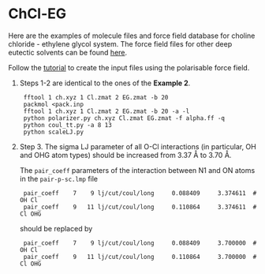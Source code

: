 ChCl-EG
======

Here are the examples of molecule files and force field database for choline chloride - ethylene glycol system. The force field files for other deep eutectic solvents can be found [here](https://github.com/kateryna-goloviznina/desff). 

Follow the [tutorial](https://github.com/kateryna-goloviznina/pol_il/tree/master) to create the input files using the polarisable force field.

1. Steps 1-2 are identical to the ones of the **Example 2**.

        fftool 1 ch.xyz 1 Cl.zmat 2 EG.zmat -b 20
        packmol <pack.inp
        fftool 1 ch.xyz 1 Cl.zmat 2 EG.zmat -b 20 -a -l
        python polarizer.py ch.xyz Cl.zmat EG.zmat -f alpha.ff -q
        python coul_tt.py -a 8 13
        python scaleLJ.py

2. Step 3. The sigma LJ parameter of all O-Cl interactions (in particular, OH and OHG atom types) should be increased from 3.37 Å to 3.70 Å. 

    The `pair_coeff` parameters of the interaction between N1 and ON atoms in the `pair-p-sc.lmp` file

        pair_coeff    7    9 lj/cut/coul/long     0.088409     3.374611  # OH Cl
        pair_coeff    9   11 lj/cut/coul/long     0.110864     3.374611  # Cl OHG

    should be replaced by

        pair_coeff    7    9 lj/cut/coul/long     0.088409     3.700000  # OH Cl
        pair_coeff    9   11 lj/cut/coul/long     0.110864     3.700000  # Cl OHG